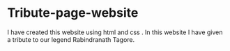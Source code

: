 # Tribute-page-website
I have created this website using html and css . In this website I have given a tribute to our legend Rabindranath Tagore.
